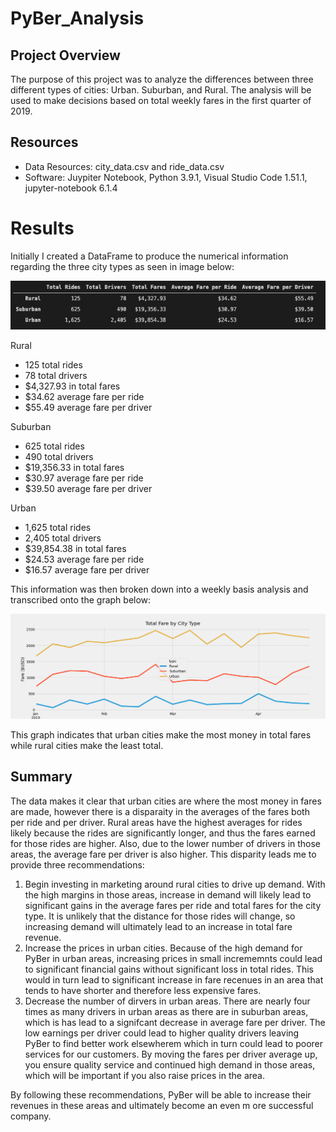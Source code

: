 # PyBer_Analysis

## Project Overview

The purpose of this project was to analyze the differences between three different types of cities: Urban. Suburban, and Rural. The analysis will be used to make decisions based on total weekly fares in the first quarter of 2019.

## Resources

- Data Resources: city_data.csv and ride_data.csv
- Software: Juypiter Notebook, Python 3.9.1, Visual Studio Code 1.51.1, jupyter-notebook 6.1.4

# Results

Initially I created a DataFrame to produce the numerical information regarding the three city types as seen in image below:

![](/analysis/pyber_summary.png)

Rural
- 125 total rides
- 78 total drivers
- $4,327.93 in total fares
- $34.62 average fare per ride
- $55.49 average fare per driver

Suburban
- 625 total rides
- 490 total drivers
- $19,356.33 in total fares
- $30.97 average fare per ride
- $39.50 average fare per driver

Urban
- 1,625 total rides
- 2,405 total drivers
- $39,854.38 in total fares
- $24.53 average fare per ride
- $16.57 average fare per driver

This information was then broken down into a weekly basis analysis and transcribed onto the graph below:

![](/analysis/PyBer_fare_summary.png)

This graph indicates that urban cities make the most money in total fares while rural cities make the least total.

## Summary

The data makes it clear that urban cities are where the most money in fares are made, however there is a disparaity in the averages of the fares both per ride and per driver. Rural areas have the highest averages for rides likely because the rides are significantly longer, and thus the fares earned for those rides are higher. Also, due to the lower number of drivers in those areas, the average fare per driver is also higher. This disparity leads me to provide three recommendations:

1. Begin investing in marketing around rural cities to drive up demand. With the high margins in those areas, increase in demand will likely lead to significant gains in the average fares per ride and total fares for the city type. It is unlikely that the distance for those rides will change, so increasing demand will ultimately lead to an increase in total fare revenue.
2. Increase the prices in urban cities. Because of the high demand for PyBer in urban areas, increasing prices in small incrememnts could lead to significant financial gains without significant loss in total rides. This would in turn lead to significant increase in fare recenues in an area that tends to have shorter and therefore less expensive fares.
3. Decrease the number of dirvers in urban areas. There are nearly four times as many drivers in urban areas as there are in suburban areas, which is has lead to a signifcant decrease in average fare per driver. The low earnings per driver could lead to higher quality drivers leaving PyBer to find better work elsewherem which in turn could lead to poorer services for our customers. By moving the fares per driver average up, you ensure quality service and continued high demand in those areas, which will be important if you also raise prices in the area.

By following these recommendations, PyBer will be able to increase their revenues in these areas and ultimately become an even m ore successful company.
